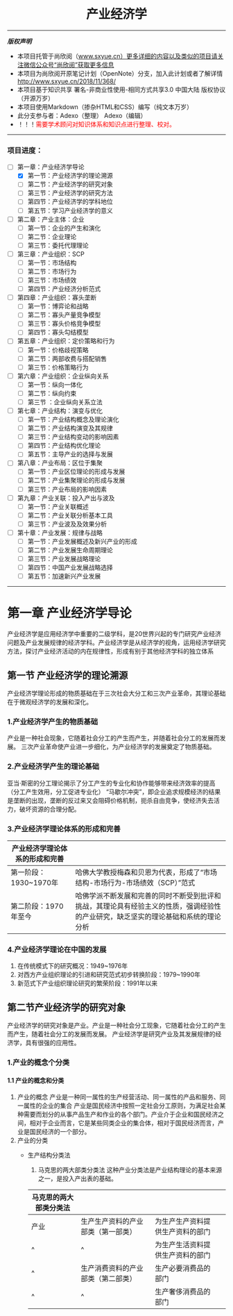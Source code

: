 # <center>产业经济学</center>
-----
***版权声明***
* 本项目托管于尚欣阅（www.sxyue.cn）更多详细的内容以及类似的项目请关注微信公众号“尚欣阅”获取更多信息
* 本项目为尚欣阅开原笔记计划（OpenNote）分支，加入此计划或者了解详情 http://www.sxyue.cn/2018/11/368/
* 本项目基于知识共享 署名-非商业性使用-相同方式共享3.0 中国大陆  版权协议（开源万岁）
* 本项目使用Markdown（掺杂HTML和CSS）编写（纯文本万岁）
* 此分支参与者：Adexo（整理） Adexo（编辑）
* ！！！<span style="color:red;">需要学术顾问对知识体系和知识点进行整理、校对。</span>
-------------
### 项目进度：
- [ ] 第一章：产业经济学导论
  - [x] 第一节：产业经济学的理论溯源
  - [ ] 第二节：产业经济学的研究对象
  - [ ] 第三节：产业经济学的研究方法
  - [ ] 第四节：产业经济学的学科地位
  - [ ] 第五节：学习产业经济学的意义
- [ ] 第二章：产业主体：企业
  - [ ] 第一节：企业的产生和演化
  - [ ] 第二节：企业理论
  - [ ] 第三节：委托代理理论
- [ ] 第三章：产业组织：SCP
  - [ ] 第一节：市场结构
  - [ ] 第二节：市场行为
  - [ ] 第三节：市场绩效
  - [ ] 第四节：产业经济分析范式
- [ ] 第四章：产业组织：寡头垄断
  - [ ] 第一节：博弈论和战略
  - [ ] 第二节：寡头产量竞争模型
  - [ ] 第三节：寡头价格竞争模型
  - [ ] 第四节：寡头勾结模型
- [ ] 第五章：产业组织：定价策略和行为
  - [ ] 第一节：价格歧视策略
  - [ ] 第二节：两部收费与搭配销售
  - [ ] 第三节：价格策略行为
- [ ] 第六章：产业组织：企业纵向关系
  - [ ] 第一节：纵向一体化
  - [ ] 第二节：纵向约束
  - [ ] 第三节 ：企业纵向关系立法
- [ ] 第七章：产业结构：演变与优化
  - [ ] 第一节：产业结构概念及理论演化
  - [ ] 第二节：产业结构演变及其规律
  - [ ] 第三节：产业结构变动的影响因素
  - [ ] 第四节：产业结构优化理论
  - [ ] 第五节：主导产业的选择与发展
- [ ] 第八章：产业布局：区位于集聚
  - [ ] 第一节：产业区位理论的形成与发展
  - [ ] 第二节：产业集聚理论的形成与发展
  - [ ] 第三节：产业布局的影响因素
- [ ] 第九章：产业关联：投入产出与波及
  - [ ] 第一节：产业关联概述
  - [ ] 第二节：产业关联分析基本工具
  - [ ] 第三节：产业波及及效果分析
- [ ] 第十章：产业发展：规律与战略
  - [ ] 第一节：产业发展概述及新兴产业的形成
  - [ ] 第二节：产业发展生命周期理论
  - [ ] 第三节：产业发展战略理论
  - [ ] 第四节：中国产业发展战略选择
  - [ ] 第五节：加速新兴产业发展

-------
# 第一章 产业经济学导论
产业经济学是应用经济学中重要的二级学科，是20世界兴起的专门研究产业经济问题及产业发展规律的经济学科。产业经济学是从经济学的视角，运用经济学研究方法，探讨产业经济活动的内在规律性，形成有别于其他经济学科的独立体系
## 第一节 产业经济学的理论溯源
产业经济学理论形成的物质基础在于三次社会大分工和三次产业革命，其理论基础在于微观经济学的发展和深化。
### 1.产业经济学产生的物质基础
产业是一种社会现象，它随着社会分工的产生而产生，并随着社会分工的发展而发展。
三次产业革命使产业进一步细化，为产业经济学的发展奠定了物质基础。
### 2.产业经济学产生的理论基础
亚当·斯密的分工理论揭示了分工产生的专业化和协作能够带来经济效率的提高（分工产生效用，分工促进专业化）
“马歇尔冲突”，即企业追求规模经济的结果是垄断的出现，垄断的反过来又会阻碍价格机制，扼杀自由竞争，使经济失去活力，破坏资源的合理分配。
### 3.产业经济学理论体系的形成和完善
|产业经济学理论体系的形成和完善||
|---|---|
|第一阶段：1930~1970年|哈佛大学教授梅森和贝恩为代表，形成了“市场结构-市场行为-市场绩效（SCP）”范式|
|第二阶段：1970年至今|哈佛学派不断发展和完善的同时不断受到批评和挑战，其理论具有经验主义的性质，强调经验性的产业研究，缺乏坚实的理论基础和系统的理论分析|
### 4.产业经济学理论在中国的发展
1. 在传统模式下的研究概况：1949~1976年
2. 对西方产业组织理论的引进和研究范式初步转换阶段：1979~1990年
3. 新范式下产业组织理论研究的繁荣阶段：1991年以来
## 第二节产业经济学的研究对象
产业经济学的研究对象是产业。产业是一种社会分工现象，它随着社会分工的产生而产生，随着社会分工的发展而发展。
产业经济学是研究产业及其发展规律的经济学，具有很强的应用性。
### 1.产业的概念个分类
#### 1.1 产业的概念和分类
1. 产业的概念
   产业是一种同一属性的生产经营活动、同一属性的产品和服务、同一属性的企业的集合
   产业是国民经济中按照一定社会分工原则，为满足社会某种需要而划分的从事产品生产和作业的各个部门。产业介于企业和国民经济之间，相对于企业而言，它是某些同类企业的集合体，相对于国民经济而言，产业是国民经济的一个部分。
2. 产业的分类
   * 生产结构分类法
     1. 马克思的两大部类分类法
     这种产业分类法是产业结构理论的基本来源之一，是投入产出表的基础。
     
     |<center>马克思的两大部类分类法||||
     |----|----|----|-----|
     |产业|生产生产资料的产业部类（第一部类）|为生产生产资料提供生产资料的部门|
     |^|^|为生产生活资料提供生产资料的部门|
     |^|生产消费资料的产业部类（第二部类）|生产必要消费品的部门|
     |^|^|生产奢侈消费品的部门|
